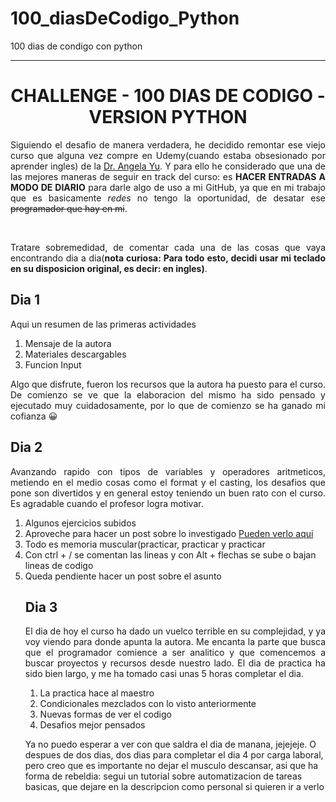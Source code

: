 # 100_diasDeCodigo_Python
100 dias de condigo con python
*************************************************************************************************************************************************************************
<h1 align=center>CHALLENGE - 100 DIAS DE CODIGO - VERSION PYTHON</h1>
<p align=justify> Siguiendo el desafio de manera verdadera, he decidido remontar ese viejo curso que alguna vez compre en Udemy(cuando estaba obsesionado por aprender ingles) de la <a href="https://100daysofpython.dev/">Dr. Angela Yu</a>. Y para ello he considerado que una de las mejores maneras de seguir en track del curso: es <strong>HACER ENTRADAS A MODO DE DIARIO</strong> para darle algo de uso a mi GitHub, ya que en mi trabajo que es basicamente <i>redes</i> no tengo la oportunidad, de desatar ese <s> programador que hay en mi</s>.</p><br><p align=justify>Tratare sobremedidad, de comentar cada una de las cosas que vaya encontrando dia a dia(<strong>nota curiosa: Para todo esto, decidi usar mi teclado en su disposicion original, es decir: en ingles)</strong>.<br>
<H2>Dia 1</h2><p align=justify>Aqui un resumen de las primeras actividades</p> 
<ol>
  <li>Mensaje de la autora</li>
  <li>Materiales descargables</li>
  <li>Funcion Input</li>
</ol>
<p align=justify>Algo que disfrute, fueron los recursos que la autora ha puesto para el curso. De comienzo se ve que la elaboracion del mismo ha sido pensado y ejecutado muy cuidadosamente, por lo que de comienzo se ha ganado mi cofianza &#128512;</p>
<h2>Dia 2</h2>
<p align=justify>Avanzando rapido con tipos de variables y operadores aritmeticos, metiendo en el medio cosas como el format y el casting, los desafios que pone son divertidos y en general estoy teniendo un buen rato con el curso. Es agradable cuando el profesor logra motivar.</p>
<ol>
  <li>Algunos ejercicios subidos</li>
  <li>Aproveche para hacer un post sobre lo investigado <a href="https://danielbenites.com/como-extraer-numeros-de-un-string-en-python/">Pueden verlo aqui</a></li>
  <li>Todo es memoria muscular(practicar, practicar y practicar</li>
  <li>Con ctrl + / se comentan las lineas y con Alt + flechas se sube o bajan lineas de codigo</li>
  <li>Queda pendiente hacer un post sobre el asunto</li>
  <h2>Dia 3</h2>
  <p align=justify>El dia de hoy el curso ha dado un vuelco terrible en su complejidad, y ya voy viendo para donde apunta la autora. Me encanta la parte que busca que el programador comience a ser analitico y que comencemos a buscar proyectos y recursos desde nuestro lado. El dia de practica ha sido bien largo, y me ha tomado casi unas 5 horas completar el dia.</p>
  <ol>
    <li>La practica hace al maestro</li>
    <li>Condicionales mezclados con lo visto anteriormente</li>
    <li>Nuevas formas de ver el codigo</li>
    <li>Desafios mejor pensados</li>
  </ol><p allign=justify>Ya no puedo esperar a ver con que saldra el dia de manana, jejejeje. O despues de dos dias, dos dias para completar el dia 4 por carga laboral, pero creo que es importante no dejar el musculo descansar, asi que ha forma de rebeldia: segui un tutorial sobre automatizacion de tareas basicas, que dejare en la descripcion como personal si quieren ir a verlo</p>
